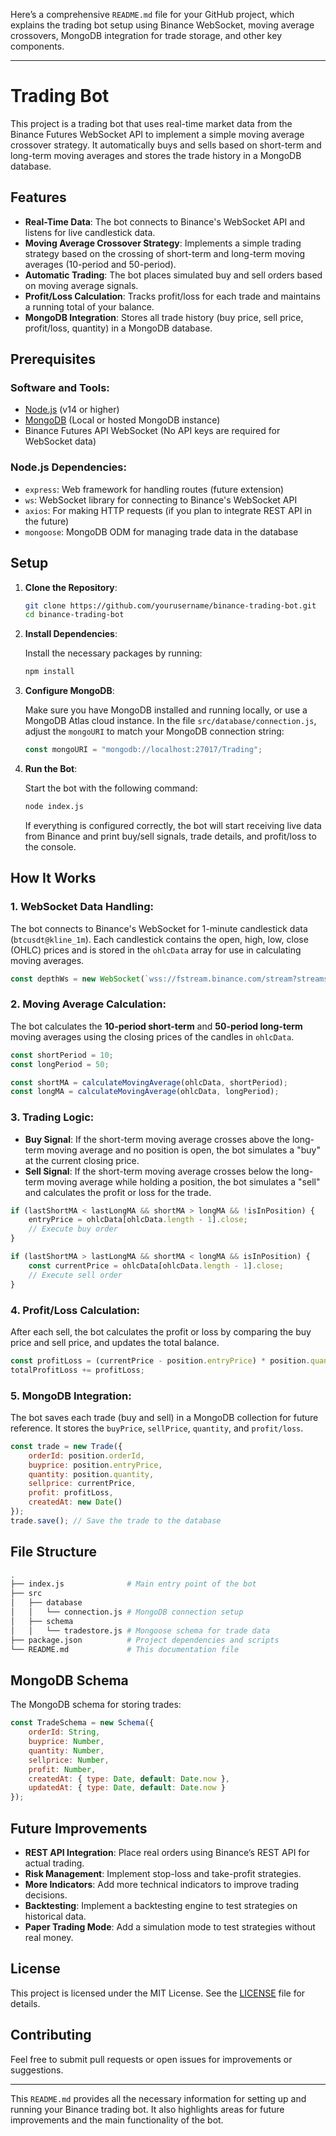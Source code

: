 Here’s a comprehensive `README.md` file for your GitHub project, which explains the trading bot setup using Binance WebSocket, moving average crossovers, MongoDB integration for trade storage, and other key components. 

---

# Trading Bot

This project is a trading bot that uses real-time market data from the Binance Futures WebSocket API to implement a simple moving average crossover strategy. It automatically buys and sells based on short-term and long-term moving averages and stores the trade history in a MongoDB database.

## Features
- **Real-Time Data**: The bot connects to Binance's WebSocket API and listens for live candlestick data.
- **Moving Average Crossover Strategy**: Implements a simple trading strategy based on the crossing of short-term and long-term moving averages (10-period and 50-period).
- **Automatic Trading**: The bot places simulated buy and sell orders based on moving average signals.
- **Profit/Loss Calculation**: Tracks profit/loss for each trade and maintains a running total of your balance.
- **MongoDB Integration**: Stores all trade history (buy price, sell price, profit/loss, quantity) in a MongoDB database.
  
## Prerequisites

### Software and Tools:
- [Node.js](https://nodejs.org/en/) (v14 or higher)
- [MongoDB](https://www.mongodb.com/) (Local or hosted MongoDB instance)
- Binance Futures API WebSocket (No API keys are required for WebSocket data)

### Node.js Dependencies:
- `express`: Web framework for handling routes (future extension)
- `ws`: WebSocket library for connecting to Binance's WebSocket API
- `axios`: For making HTTP requests (if you plan to integrate REST API in the future)
- `mongoose`: MongoDB ODM for managing trade data in the database

## Setup

1. **Clone the Repository**:

    ```bash
    git clone https://github.com/yourusername/binance-trading-bot.git
    cd binance-trading-bot
    ```

2. **Install Dependencies**:

    Install the necessary packages by running:

    ```bash
    npm install
    ```

3. **Configure MongoDB**:

    Make sure you have MongoDB installed and running locally, or use a MongoDB Atlas cloud instance. In the file `src/database/connection.js`, adjust the `mongoURI` to match your MongoDB connection string:

    ```javascript
    const mongoURI = "mongodb://localhost:27017/Trading";
    ```

4. **Run the Bot**:

    Start the bot with the following command:

    ```bash
    node index.js
    ```

    If everything is configured correctly, the bot will start receiving live data from Binance and print buy/sell signals, trade details, and profit/loss to the console.

## How It Works

### 1. **WebSocket Data Handling**:
   The bot connects to Binance's WebSocket for 1-minute candlestick data (`btcusdt@kline_1m`). Each candlestick contains the open, high, low, close (OHLC) prices and is stored in the `ohlcData` array for use in calculating moving averages.

   ```javascript
   const depthWs = new WebSocket(`wss://fstream.binance.com/stream?streams=btcusdt@kline_1m`);
   ```

### 2. **Moving Average Calculation**:
   The bot calculates the **10-period short-term** and **50-period long-term** moving averages using the closing prices of the candles in `ohlcData`.

   ```javascript
   const shortPeriod = 10;
   const longPeriod = 50;
   
   const shortMA = calculateMovingAverage(ohlcData, shortPeriod);
   const longMA = calculateMovingAverage(ohlcData, longPeriod);
   ```

### 3. **Trading Logic**:
   - **Buy Signal**: If the short-term moving average crosses above the long-term moving average and no position is open, the bot simulates a "buy" at the current closing price.
   - **Sell Signal**: If the short-term moving average crosses below the long-term moving average while holding a position, the bot simulates a "sell" and calculates the profit or loss for the trade.

   ```javascript
   if (lastShortMA < lastLongMA && shortMA > longMA && !isInPosition) {
       entryPrice = ohlcData[ohlcData.length - 1].close;
       // Execute buy order
   }
   
   if (lastShortMA > lastLongMA && shortMA < longMA && isInPosition) {
       const currentPrice = ohlcData[ohlcData.length - 1].close;
       // Execute sell order
   }
   ```

### 4. **Profit/Loss Calculation**:
   After each sell, the bot calculates the profit or loss by comparing the buy price and sell price, and updates the total balance.

   ```javascript
   const profitLoss = (currentPrice - position.entryPrice) * position.quantity;
   totalProfitLoss += profitLoss;
   ```

### 5. **MongoDB Integration**:
   The bot saves each trade (buy and sell) in a MongoDB collection for future reference. It stores the `buyPrice`, `sellPrice`, `quantity`, and `profit/loss`.

   ```javascript
   const trade = new Trade({
       orderId: position.orderId,
       buyprice: position.entryPrice,
       quantity: position.quantity,
       sellprice: currentPrice,
       profit: profitLoss,
       createdAt: new Date()
   });
   trade.save(); // Save the trade to the database
   ```

## File Structure

```bash
.
├── index.js              # Main entry point of the bot
├── src
│   ├── database
│   │   └── connection.js # MongoDB connection setup
│   ├── schema
│   │   └── tradestore.js # Mongoose schema for trade data
├── package.json          # Project dependencies and scripts
└── README.md             # This documentation file
```

## MongoDB Schema

The MongoDB schema for storing trades:

```javascript
const TradeSchema = new Schema({
    orderId: String,
    buyprice: Number,
    quantity: Number,
    sellprice: Number,
    profit: Number,
    createdAt: { type: Date, default: Date.now },
    updatedAt: { type: Date, default: Date.now }
});
```

## Future Improvements

- **REST API Integration**: Place real orders using Binance’s REST API for actual trading.
- **Risk Management**: Implement stop-loss and take-profit strategies.
- **More Indicators**: Add more technical indicators to improve trading decisions.
- **Backtesting**: Implement a backtesting engine to test strategies on historical data.
- **Paper Trading Mode**: Add a simulation mode to test strategies without real money.

## License

This project is licensed under the MIT License. See the [LICENSE](LICENSE) file for details.

## Contributing

Feel free to submit pull requests or open issues for improvements or suggestions.

---

This `README.md` provides all the necessary information for setting up and running your Binance trading bot. It also highlights areas for future improvements and the main functionality of the bot.
